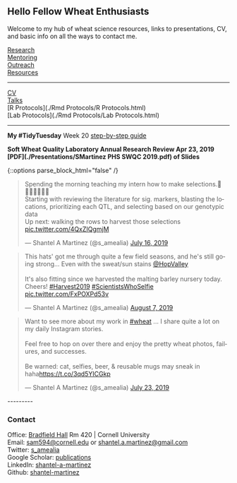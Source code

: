 ## Hello Fellow Wheat Enthusiasts

Welcome to my hub of wheat science resources, links to presentations, CV, and basic info on all the ways to contact me.  

 
[Research](./research.html)<br/>
[Mentoring](./mentoring.html)<br/>
[Outreach](./outreach.html)<br/>
[Resources](./resources.html)<br/>

---------
[CV](./CV.html)    
[Talks](./talks.html)  
[R Protocols](./Rmd Protocols/R Protocols.html)   
[Lab Protocols](./Rmd Protocols/Lab Protocols.html)    

---------

**My #TidyTuesday** Week 20 [step-by-step guide](https://nbviewer.jupyter.org/github/shantel-martinez/shantel-martinez.github.io/blob/master/Rmd%20Protocols/TidyTuesdayWk20.html)   

**Soft Wheat Quality Laboratory Annual Research Review Apr 23, 2019 [PDF](./Presentations/SMartinez PHS SWQC 2019.pdf) of Slides**  

{::options parse_block_html="false" /}

<blockquote class="twitter-tweet"><p lang="en" dir="ltr">Spending the morning teaching my intern how to make selections.🌾👩🏻‍🔬👩🏾‍🔬<br>Starting with reviewing the literature for sig. markers, blasting the locations, prioritizing each QTL, and selecting based on our genotypic data<br>Up next: walking the rows to harvest those selections <a href="https://t.co/4QxZIQgmjM">pic.twitter.com/4QxZIQgmjM</a></p>&mdash; Shantel A Martinez (@s_amealia) <a href="https://twitter.com/s_amealia/status/1151133168218660864?ref_src=twsrc%5Etfw">July 16, 2019</a></blockquote> <script async src="https://platform.twitter.com/widgets.js" charset="utf-8"></script>

<blockquote class="twitter-tweet"><p lang="en" dir="ltr">This hats&#39; got me through quite a few field seasons, and he&#39;s still going strong... Even with the sweat/sun stains <a href="https://twitter.com/HopValley?ref_src=twsrc%5Etfw">@HopValley</a> <br> <br>It&#39;s also fitting since we harvested the malting barley nursery today. Cheers! <a href="https://twitter.com/hashtag/Harvest2019?src=hash&amp;ref_src=twsrc%5Etfw">#Harvest2019</a> <a href="https://twitter.com/hashtag/ScientistsWhoSelfie?src=hash&amp;ref_src=twsrc%5Etfw">#ScientistsWhoSelfie</a> <a href="https://t.co/FxPOXPd53v">pic.twitter.com/FxPOXPd53v</a></p>&mdash; Shantel A Martinez (@s_amealia) <a href="https://twitter.com/s_amealia/status/1158924688766251008?ref_src=twsrc%5Etfw">August 7, 2019</a></blockquote> <script async src="https://platform.twitter.com/widgets.js" charset="utf-8"></script>

<blockquote class="twitter-tweet"><p lang="en" dir="ltr">Want to see more about my work in <a href="https://twitter.com/hashtag/wheat?src=hash&amp;ref_src=twsrc%5Etfw">#wheat</a> ... I share quite a lot on my daily Instagram stories. <br><br>Feel free to hop on over there and enjoy the pretty wheat photos, failures, and successes.<br><br>Be warned: cat, selfies, beer, &amp; reusable mugs may sneak in haha<a href="https://t.co/3qd5YICGkp">https://t.co/3qd5YICGkp</a></p>&mdash; Shantel A Martinez (@s_amealia) <a href="https://twitter.com/s_amealia/status/1153681265712930816?ref_src=twsrc%5Etfw">July 23, 2019</a></blockquote> <script async src="https://platform.twitter.com/widgets.js" charset="utf-8"></script>
---------

### Contact   
Office: [Bradfield Hall](https://goo.gl/maps/Yfk3XHpH1wk) Rm 420 | Cornell University   
Email: [sam594@cornell.edu](mailto:sam594@cornell.edu) or [shantel.a.martinez@gmail.com](mailto:shantel.a.martinez@gmail.com)   
Twitter: [s_amealia](https://twitter.com/s_amealia)    
Google Scholar: [publications](https://scholar.google.com/citations?user=70kEKNsAAAAJ&hl=en&oi=ao)   
LinkedIn: [shantel-a-martinez](https://www.linkedin.com/in/shantel-a-martinez/)    
Github: [shantel-martinez](https://github.com/shantel-martinez?tab=repositories)  
